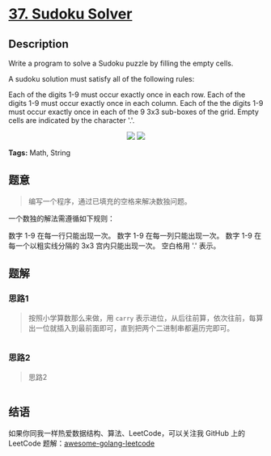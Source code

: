 # [37. Sudoku Solver][title]

## Description

Write a program to solve a Sudoku puzzle by filling the empty cells.

A sudoku solution must satisfy all of the following rules:

Each of the digits 1-9 must occur exactly once in each row.
Each of the digits 1-9 must occur exactly once in each column.
Each of the the digits 1-9 must occur exactly once in each of the 9 3x3 sub-boxes of the grid.
Empty cells are indicated by the character '.'.


<p align="center">
    <img src="https://upload.wikimedia.org/wikipedia/commons/thumb/f/ff/Sudoku-by-L2G-20050714.svg/250px-Sudoku-by-L2G-20050714.svg.png">
    <img src="https://upload.wikimedia.org/wikipedia/commons/thumb/3/31/Sudoku-by-L2G-20050714_solution.svg/250px-Sudoku-by-L2G-20050714_solution.svg.png">
</p>


**Tags:** Math, String

## 题意
>编写一个程序，通过已填充的空格来解决数独问题。

 一个数独的解法需遵循如下规则：

 数字 1-9 在每一行只能出现一次。
 数字 1-9 在每一列只能出现一次。
 数字 1-9 在每一个以粗实线分隔的 3x3 宫内只能出现一次。
 空白格用 '.' 表示。

## 题解

### 思路1
> 按照小学算数那么来做，用 `carry` 表示进位，从后往前算，依次往前，每算出一位就插入到最前面即可，直到把两个二进制串都遍历完即可。

```go

```

### 思路2
> 思路2
```go

```

## 结语

如果你同我一样热爱数据结构、算法、LeetCode，可以关注我 GitHub 上的 LeetCode 题解：[awesome-golang-leetcode][me]

[title]: https://leetcode.com/problems/sudoku-solver/description/
[me]: https://github.com/kylesliu/awesome-golang-leetcode
